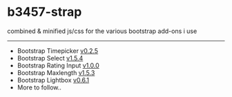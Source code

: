 b3457-strap
===========

combined &amp; minified js/css for the various bootstrap add-ons i use

---

- Bootstrap Timepicker [v0.2.5](https://github.com/jdewit/bootstrap-timepicker)
- Bootstrap Select [v1.5.4](https://github.com/silviomoreto/bootstrap-select)
- Bootstrap Rating Input [v1.0.0](https://github.com/javiertoledo/bootstrap-rating-input)
- Bootstrap Maxlength [v1.5.3](https://github.com/mimo84/bootstrap-maxlength)
- Bootstrap Lightbox [v0.6.1](https://github.com/jbutz/bootstrap-lightbox)
- More to follow..
